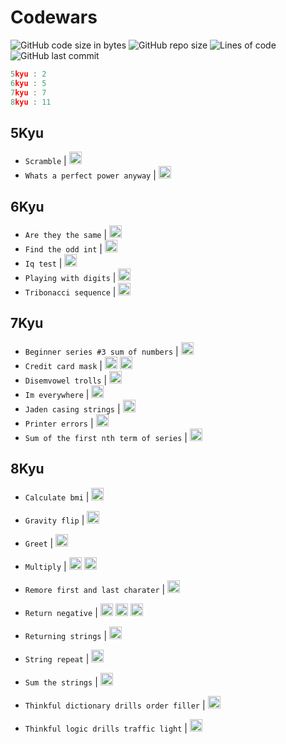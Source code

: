 # Codewars

![GitHub code size in bytes](https://img.shields.io/github/languages/code-size/Sigmanificient/codewars)
![GitHub repo size](https://img.shields.io/github/repo-size/Sigmanificient/codewars)
![Lines of code](https://img.shields.io/tokei/lines/github/Sigmanificient/codewars)
![GitHub last commit](https://img.shields.io/github/last-commit/Sigmanificient/codewars)

```c
5kyu : 2
6kyu : 5
7kyu : 7
8kyu : 11
```

## 5Kyu

- `Scramble`
  | <img src="https://github.com/Sigmanificient/Sigmanificient/blob/master/languages_icons/py.png" height="20px">
- `Whats a perfect power anyway`
  | <img src="https://github.com/Sigmanificient/Sigmanificient/blob/master/languages_icons/py.png" height="20px">

## 6Kyu

- `Are they the same`
  | <img src="https://github.com/Sigmanificient/Sigmanificient/blob/master/languages_icons/py.png" height="20px">
- `Find the odd int`
  | <img src="https://github.com/Sigmanificient/Sigmanificient/blob/master/languages_icons/py.png" height="20px">
- `Iq test`
  | <img src="https://github.com/Sigmanificient/Sigmanificient/blob/master/languages_icons/py.png" height="20px">
- `Playing with digits`
  | <img src="https://github.com/Sigmanificient/Sigmanificient/blob/master/languages_icons/py.png" height="20px">
- `Tribonacci sequence`
  | <img src="https://github.com/Sigmanificient/Sigmanificient/blob/master/languages_icons/py.png" height="20px">

## 7Kyu

- `Beginner series #3 sum of numbers`
  | <img src="https://github.com/Sigmanificient/Sigmanificient/blob/master/languages_icons/py.png" height="20px">
- `Credit card mask`
  | <img src="https://github.com/Sigmanificient/Sigmanificient/blob/master/languages_icons/js.png" height="20px"> <img src="https://github.com/Sigmanificient/Sigmanificient/blob/master/languages_icons/py.png" height="20px">
- `Disemvowel trolls`
  | <img src="https://github.com/Sigmanificient/Sigmanificient/blob/master/languages_icons/py.png" height="20px">
- `Im everywhere`
  | <img src="https://github.com/Sigmanificient/Sigmanificient/blob/master/languages_icons/py.png" height="20px">
- `Jaden casing strings`
  | <img src="https://github.com/Sigmanificient/Sigmanificient/blob/master/languages_icons/py.png" height="20px">
- `Printer errors`
  | <img src="https://github.com/Sigmanificient/Sigmanificient/blob/master/languages_icons/py.png" height="20px">
- `Sum of the first nth term of series`
  | <img src="https://github.com/Sigmanificient/Sigmanificient/blob/master/languages_icons/py.png" height="20px">

## 8Kyu

- `Calculate bmi`
  | <img src="https://github.com/Sigmanificient/Sigmanificient/blob/master/languages_icons/py.png" height="20px">
- `Gravity flip`
  | <img src="https://github.com/Sigmanificient/Sigmanificient/blob/master/languages_icons/py.png" height="20px">
- `Greet`
  | <img src="https://github.com/Sigmanificient/Sigmanificient/blob/master/languages_icons/py.png" height="20px">
- `Multiply`
  | <img src="https://github.com/Sigmanificient/Sigmanificient/blob/master/languages_icons/py.png" height="20px"> <img src="https://github.com/Sigmanificient/Sigmanificient/blob/master/languages_icons/sql.png" height="20px">
- `Remore first and last charater`
  | <img src="https://github.com/Sigmanificient/Sigmanificient/blob/master/languages_icons/py.png" height="20px">
- `Return negative`
  | <img src="https://github.com/Sigmanificient/Sigmanificient/blob/master/languages_icons/js.png" height="20px"> <img src="https://github.com/Sigmanificient/Sigmanificient/blob/master/languages_icons/php.png" height="20px"> <img src="https://github.com/Sigmanificient/Sigmanificient/blob/master/languages_icons/py.png" height="20px">
- `Returning strings`
  | <img src="https://github.com/Sigmanificient/Sigmanificient/blob/master/languages_icons/sql.png" height="20px">
- `String repeat`
  | <img src="https://github.com/Sigmanificient/Sigmanificient/blob/master/languages_icons/py.png" height="20px">
- `Sum the strings`
  | <img src="https://github.com/Sigmanificient/Sigmanificient/blob/master/languages_icons/py.png" height="20px">
- `Thinkful dictionary drills order filler`
  | <img src="https://github.com/Sigmanificient/Sigmanificient/blob/master/languages_icons/py.png" height="20px">
  
- `Thinkful logic drills traffic light`
  | <img src="https://github.com/Sigmanificient/Sigmanificient/blob/master/languages_icons/py.png" height="20px">
